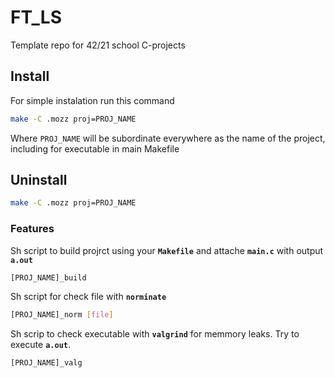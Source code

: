 # FT_LS
Template repo for 42/21 school C-projects

## Install
For simple instalation run this command
```bash
make -C .mozz proj=PROJ_NAME
```
Where `PROJ_NAME` will be subordinate everywhere as the name of the project, including for executable in main Makefile

## Uninstall
```bash
make -C .mozz proj=PROJ_NAME
```

### Features
Sh script to build projrct using your **`Makefile`** and attache **`main.c`** with output **`a.out`**
```bash
[PROJ_NAME]_build
```
Sh script for check file with **`norminate`**
```bash
[PROJ_NAME]_norm [file]
```
Sh scrip to check executable with **`valgrind`** for memmory leaks. Try to execute **`a.out`**.
```bash
[PROJ_NAME]_valg
```
